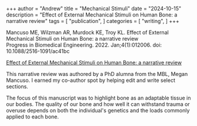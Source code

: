 +++
author = "Andrew"
title = "Mechanical Stimuli"
date = "2024-10-15"
description = "Effect of External Mechanical Stimuli on Human Bone: a narrative review"
tags = [
    "publication",
]
categories = [
    "writing",
]
+++


Mancuso ME, Wilzman AR, Murdock KE, Troy KL. Effect of External Mechanical Stimuli on Human Bone: a narrative review<br>
Progress in Biomedical Engineering. 2022. Jan;4(1):012006. 
doi: 10.1088/2516-1091/ac41bc

[Effect of External Mechanical Stimuli on Human Bone: a narrative review](https://pubmed.ncbi.nlm.nih.gov/36310606/)

This narrative review was authored by a PhD alumna from the MBL, Megan Mancuso. I earned my co-author spot by helping edit and write select sections.

The focus of this manuscript was to highlight bone as an adaptable tissue in our bodies. The quality of our bone and how well it can withstand trauma or overuse depends on both the individual's genetics and the loads commonly applied to each bone.